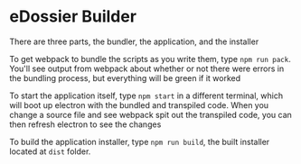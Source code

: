 # eDossier Builder

There are three parts, the bundler, the application, and the installer

To get webpack to bundle the scripts as you write them, type `npm run pack`. You'll see output from webpack about whether or not there were errors in the bundling process, but everything will be green if it worked

To start the application itself, type `npm start` in a different terminal, which will boot up electron with the bundled and transpiled code. When you change a source file and see webpack spit out the transpiled code, you can then refresh electron to see the changes

To build the application installer, type `npm run build`, the built installer located at `dist` folder. 

